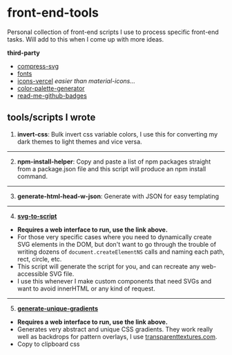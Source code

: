 # front-end-tools

Personal collection of front-end scripts I use to process specific front-end tasks. Will add to this when I come up with more ideas.

**third-party**
- [compress-svg](https://jakearchibald.github.io/svgomg/)
- [fonts](https://gwfh.mranftl.com/fonts)
- [icons-vercel](https://vercel.com/design/icons) *easier than material-icons...*
- [color-palette-generator](https://mycolor.space/?hex=%2309090B&sub=1)
- [read-me-github-badges](https://dev.to/envoy_/150-badges-for-github-pnk)
  
## tools/scripts I wrote
1. **invert-css**: Bulk invert css variable colors, I use this for converting my dark themes to light themes and vice versa.

---

2. **npm-install-helper**: Copy and paste a list of npm packages straight from a package.json file and this script will produce an npm install command.

---
  
3. **generate-html-head-w-json**: Generate <head> with JSON for easy templating

---

4. **[svg-to-script](https://chaseottofy.github.io/svg-to-script/)**
- **Requires a web interface to run, use the link above.**
- For those very specific cases where you need to dynamically create SVG elements in the DOM, but don't want to go through the trouble of writing dozens of `document.createElementNS` calls and naming each path, rect, circle, etc. 
- This script will generate the script for you, and can recreate any web-accessible SVG file.
- I use this whenever I make custom components that need SVGs and want to avoid innerHTML or any kind of request.

---

5. **[generate-unique-gradients](https://codepen.io/chaseottofy/pen/BaGqJKK)**
- **Requires a web interface to run, use the link above.**
- Generates very abstract and unique CSS gradients. They work really well as backdrops for pattern overlays, I use [transparenttextures.com](https://www.transparenttextures.com/).
- Copy to clipboard css
